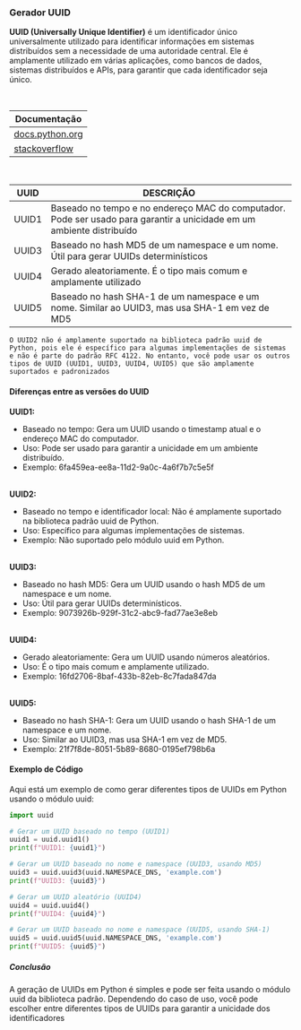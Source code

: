 ### Gerador UUID

**UUID (Universally Unique Identifier)** é um identificador único universalmente utilizado para identificar informações em sistemas distribuídos sem a necessidade de uma autoridade central. Ele é amplamente utilizado em várias aplicações, como bancos de dados, sistemas distribuídos e APIs, para garantir que cada identificador seja único.

<br>

| **Documentação**                                                                                |
| ----------------------------------------------------------------------------------------------- |
| [docs.python.org](https://docs.python.org/3.14/library/uuid.html)                               |
| [stackoverflow](https://stackoverflow.com/questions/534839/how-to-create-a-guid-uuid-in-python) |

<br>

| **UUID** | **DESCRIÇÃO**                                                                                                         |
| -------- | --------------------------------------------------------------------------------------------------------------------- |
| UUID1    | Baseado no tempo e no endereço MAC do computador. Pode ser usado para garantir a unicidade em um ambiente distribuído |
| UUID3    | Baseado no hash MD5 de um namespace e um nome. Útil para gerar UUIDs determinísticos                                  |
| UUID4    | Gerado aleatoriamente. É o tipo mais comum e amplamente utilizado                                                     |
| UUID5    | Baseado no hash SHA-1 de um namespace e um nome. Similar ao UUID3, mas usa SHA-1 em vez de MD5                        |


`O UUID2 não é amplamente suportado na biblioteca padrão uuid de Python, pois ele é específico para algumas implementações de sistemas e não é parte do padrão RFC 4122. No entanto, você pode usar os outros tipos de UUID (UUID1, UUID3, UUID4, UUID5) que são amplamente suportados e padronizados`


#### Diferenças entre as versões do UUID

**UUID1:**<br>

- Baseado no tempo: Gera um UUID usando o timestamp atual e o endereço MAC do computador.
- Uso: Pode ser usado para garantir a unicidade em um ambiente distribuído.
- Exemplo: 6fa459ea-ee8a-11d2-9a0c-4a6f7b7c5e5f<br><br>

**UUID2:**<br>

- Baseado no tempo e identificador local: Não é amplamente suportado na biblioteca padrão uuid de Python.
- Uso: Específico para algumas implementações de sistemas.
- Exemplo: Não suportado pelo módulo uuid em Python.<br><br>

**UUID3:**<br>

- Baseado no hash MD5: Gera um UUID usando o hash MD5 de um namespace e um nome.
- Uso: Útil para gerar UUIDs determinísticos.
- Exemplo: 9073926b-929f-31c2-abc9-fad77ae3e8eb<br><br>

**UUID4:**<br>

- Gerado aleatoriamente: Gera um UUID usando números aleatórios.
- Uso: É o tipo mais comum e amplamente utilizado.
- Exemplo: 16fd2706-8baf-433b-82eb-8c7fada847da<br><br>

**UUID5:**<br>

- Baseado no hash SHA-1: Gera um UUID usando o hash SHA-1 de um namespace e um nome.
- Uso: Similar ao UUID3, mas usa SHA-1 em vez de MD5.
- Exemplo: 21f7f8de-8051-5b89-8680-0195ef798b6a


#### Exemplo de Código

Aqui está um exemplo de como gerar diferentes tipos de UUIDs em Python usando o módulo uuid:

~~~Python
import uuid

# Gerar um UUID baseado no tempo (UUID1)
uuid1 = uuid.uuid1()
print(f"UUID1: {uuid1}")

# Gerar um UUID baseado no nome e namespace (UUID3, usando MD5)
uuid3 = uuid.uuid3(uuid.NAMESPACE_DNS, 'example.com')
print(f"UUID3: {uuid3}")

# Gerar um UUID aleatório (UUID4)
uuid4 = uuid.uuid4()
print(f"UUID4: {uuid4}")

# Gerar um UUID baseado no nome e namespace (UUID5, usando SHA-1)
uuid5 = uuid.uuid5(uuid.NAMESPACE_DNS, 'example.com')
print(f"UUID5: {uuid5}")
~~~

##### Conclusão

A geração de UUIDs em Python é simples e pode ser feita usando o módulo uuid da biblioteca padrão. Dependendo do caso de uso, você pode escolher entre diferentes tipos de UUIDs para garantir a unicidade dos identificadores
